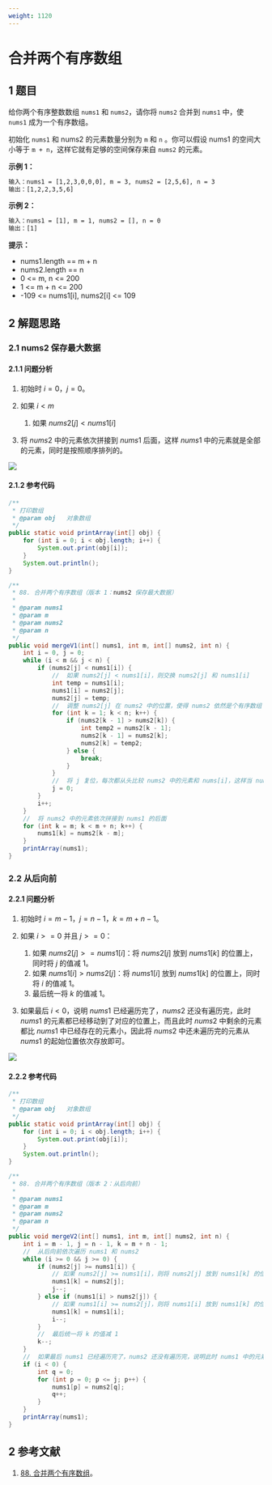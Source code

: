```yaml
---
weight: 1120
---
```


# 合并两个有序数组

## 1 题目

给你两个有序整数数组 `nums1` 和 `nums2`，请你将 `nums2` 合并到 `nums1` 中，使 `nums1` 成为一个有序数组。

初始化 `nums1` 和 nums2 的元素数量分别为 `m` 和 `n` 。你可以假设 nums1 的空间大小等于 `m + n`，这样它就有足够的空间保存来自 `nums2` 的元素。

**示例 1：**

```txt
输入：nums1 = [1,2,3,0,0,0], m = 3, nums2 = [2,5,6], n = 3
输出：[1,2,2,3,5,6]
```

**示例 2：**

```txt
输入：nums1 = [1], m = 1, nums2 = [], n = 0
输出：[1]
```

**提示：**

* nums1.length == m + n
* nums2.length == n
* 0 <= m, n <= 200
* 1 <= m + n <= 200
* -109 <= nums1[i], nums2[i] <= 109

## 2 解题思路

### 2.1 nums2 保存最大数据

#### 2.1.1 问题分析

1. 初始时 $i=0$，$j=0$。
2. 如果 $i<m$
   
   1. 如果 $nums2[j]<nums1[i]$
3. 将 $nums2$ 中的元素依次拼接到 $nums1$ 后面，这样 $nums1$ 中的元素就是全部的元素，同时是按照顺序排列的。

![](../../../media/202106/88-合并两个有序数组_1624192465.gif)

#### 2.1.2 参考代码

```java
/**
 * 打印数组
 * @param obj   对象数组
 */
public static void printArray(int[] obj) {
    for (int i = 0; i < obj.length; i++) {
        System.out.print(obj[i]);
    }
    System.out.println();
}

/**
 * 88. 合并两个有序数组（版本 1：nums2 保存最大数据）
 *
 * @param nums1
 * @param m
 * @param nums2
 * @param n
 */
public void mergeV1(int[] nums1, int m, int[] nums2, int n) {
    int i = 0, j = 0;
    while (i < m && j < n) {
        if (nums2[j] < nums1[i]) {
            //  如果 nums2[j] < nums1[i]，则交换 nums2[j] 和 nums1[i]
            int temp = nums1[i];
            nums1[i] = nums2[j];
            nums2[j] = temp;
            //  调整 nums2[j] 在 nums2 中的位置，使得 nums2 依然是个有序数组
            for (int k = 1; k < n; k++) {
                if (nums2[k - 1] > nums2[k]) {
                    int temp2 = nums2[k - 1];
                    nums2[k - 1] = nums2[k];
                    nums2[k] = temp2;
                } else {
                    break;
                }
            }
            //  将 j 复位，每次都从头比较 nums2 中的元素和 nums[i]，这样当 nums1 遍历结束时，nums2 中的元素就是两个数组中最大的 n 个元素
            j = 0;
        }
        i++;
    }
    //  将 nums2 中的元素依次拼接到 nums1 的后面
    for (int k = m; k < m + n; k++) {
        nums1[k] = nums2[k - m];
    }
    printArray(nums1);
}
```

### 2.2 从后向前

#### 2.2.1 问题分析

1. 初始时 $i=m-1$，$j=n-1$，$k=m+n-1$。
2. 如果 $i>=0$ 并且 $j>=0$：
   
   1. 如果 $nums2[j]>=nums1[i]$：将 $nums2[j]$ 放到 $nums1[k]$ 的位置上，同时将 $j$ 的值减 1。
   2. 如果 $nums1[i]>nums2[j]$：将 $nums1[i]$ 放到 $nums1[k]$ 的位置上，同时将 $i$ 的值减 1。
   3. 最后统一将 $k$ 的值减 1。
3. 如果最后 $i<0$，说明 $nums1$ 已经遍历完了，$nums2$ 还没有遍历完，此时 $nums1$ 的元素都已经移动到了对应的位置上，而且此时 $nums2$ 中剩余的元素都比 $nums1$ 中已经存在的元素小，因此将 $nums2$ 中还未遍历完的元素从 $nums1$ 的起始位置依次存放即可。

![](../../../media/202106/88-合并两个有序数组（解法二：从后向前）_1624193151.gif)

#### 2.2.2 参考代码

```java
/**
 * 打印数组
 * @param obj   对象数组
 */
public static void printArray(int[] obj) {
    for (int i = 0; i < obj.length; i++) {
        System.out.print(obj[i]);
    }
    System.out.println();
}

/**
 * 88. 合并两个有序数组（版本 2：从后向前）
 *
 * @param nums1
 * @param m
 * @param nums2
 * @param n
 */
public void mergeV2(int[] nums1, int m, int[] nums2, int n) {
    int i = m - 1, j = n - 1, k = m + n - 1;
    //  从后向前依次遍历 nums1 和 nums2
    while (i >= 0 && j >= 0) {
        if (nums2[j] >= nums1[i]) {
            // 如果 nums2[j] >= nums1[i]，则将 nums2[j] 放到 nums1[k] 的位置上，同时将 j 的值减 1
            nums1[k] = nums2[j];
            j--;
        } else if (nums1[i] > nums2[j]) {
            // 如果 nums1[i] >= nums2[j]，则将 nums1[i] 放到 nums1[k] 的位置上，同时将 i 的值减 1
            nums1[k] = nums1[i];
            i--;
        }
        //  最后统一将 k 的值减 1
        k--;
    }
    //  如果最后 nums1 已经遍历完了，nums2 还没有遍历完，说明此时 nums1 中的元素都已经移动到了 nums1 的对应的位置上，而且此时 nums2 中剩余的元素都小于 nums1 中已经存在的元素，因此直接将 nums2 中还未遍历完的元素从 nums1 的起始位置依次存放即可
    if (i < 0) {
        int q = 0;
        for (int p = 0; p <= j; p++) {
            nums1[p] = nums2[q];
            q++;
        }
    }
    printArray(nums1);
}
```

## 2 参考文献

1. [88. 合并两个有序数组](https://leetcode-cn.com/problems/merge-sorted-array)。

